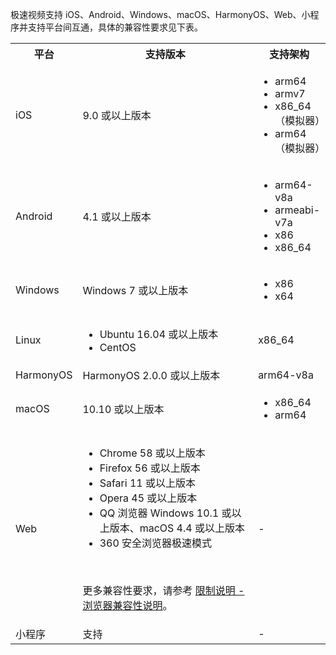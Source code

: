 极速视频支持 iOS、Android、Windows、macOS、HarmonyOS、Web、小程序并支持平台间互通，具体的兼容性要求见下表。
<table>
  <colgroup>
    <col width="20%">
    <col width="57%">
    <col width="23%">
  </colgroup>
  <tbody><tr>
    <th>平台</th>
    <th>支持版本</th>
    <th>支持架构</th>
  </tr>
  <tr>
    <td>iOS</td>
    <td>9.0 或以上版本</td>
    <td><ul><li>arm64</li><li>armv7</li><li>x86_64（模拟器）</li><li>arm64（模拟器）</li></ul></td>
  </tr>
  <tr>
    <td>Android</td>
    <td>4.1 或以上版本</td>
    <td><ul><li>arm64-v8a</li><li>armeabi-v7a</li><li>x86</li><li>x86_64</li></ul></td>
  </tr>
  <tr>
    <td>Windows</td>
    <td>Windows 7 或以上版本</td>
    <td><ul><li>x86</li><li>x64</li></ul></td>
  </tr>
  <tr>
    <td>Linux</td>
    <td><ul><li>Ubuntu 16.04 或以上版本</li><li>CentOS</li></ul></td>
    <td>x86_64</td>
  </tr>
  <tr>
    <td>HarmonyOS</td>
    <td>HarmonyOS 2.0.0 或以上版本</td>
    <td>arm64-v8a</td>
  </tr>
  <tr>
    <td>macOS</td>
    <td>10.10 或以上版本</td>
    <td><ul><li>x86_64</li><li>arm64</li></ul></td>
  </tr>
  <tr>
    <td>Web</td>
    <td><ul><li>Chrome 58 或以上版本</li><li>Firefox 56 或以上版本</li><li>Safari 11 或以上版本</li><li>Opera 45 或以上版本</li><li>QQ 浏览器 Windows 10.1 或以上版本、macOS 4.4 或以上版本</li><li>360 安全浏览器极速模式</li></ul>&nbsp;&nbsp;<p>更多兼容性要求，请参考 <a target="_blank" href="/real-time-video-web/introduction/browser-restrictions">限制说明 - 浏览器兼容性说明</a>。</p></td>
    <td>-</td>
  </tr>
  <tr>
    <td>小程序</td>
    <td>支持</td>
    <td>-</td>
  </tr>
</tbody></table>
